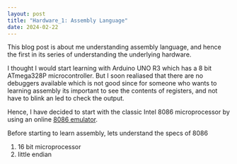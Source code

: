 ```yaml
---
layout: post
title: "Hardware_1: Assembly Language"
date: 2024-02-22
---
```


This blog post is about me understanding assembly language, and hence the first in its series of understanding the underlying hardware.

I thought I would start learning with Arduino UNO R3 which has a 8 bit ATmega328P microcontroller. But I soon realiased that there are no debuggers available which is not good since for someone who wants to learning assembly its important to see the contents of registers, and not have to blink an led to check the output.

Hence, I have decided to start with the classic Intel 8086 microprocessor by using an online [8086 emulator](https://yjdoc2.github.io/8086-emulator-web/).

Before starting to learn assembly, lets understand the specs of 8086
1. 16 bit microprocessor
2. little endian